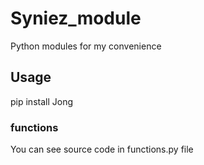 # Syniez_module
Python modules for my convenience 

## Usage
pip install Jong

### functions
You can see source code in functions.py file
